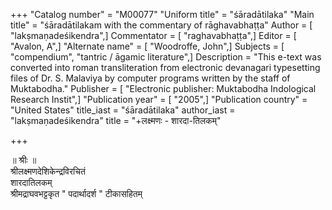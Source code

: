 +++
"Catalog number" = "M00077"
"Uniform title" = "śāradātilaka"
"Main title" = "śāradātilakam with the commentary of rāghavabhaṭṭa"
Author = [ "lakṣmaṇadeśikendra",]
Commentator = [ "raghavabhaṭṭa",]
Editor = [ "Avalon, A",]
"Alternate name" = [ "Woodroffe, John",]
Subjects = [ "compendium", "tantric / āgamic literature",]
Description = "This e-text was converted into roman transliteration from electronic devanagari typesetting files of Dr. S. Malaviya  by computer programs written by the staff of Muktabodha."
Publisher = [ "Electronic publisher: Muktabodha Indological Research Instit",]
"Publication year" = [ "2005",]
"Publication country" = "United States"
title_iast = "śāradātilaka"
author_iast = "lakṣmaṇadeśikendra"
title = "+लक्ष्मणः - शारदा-तिलकम्"

+++
  
  
  
  
॥ श्रीः ॥  
श्रीलक्ष्मणदेशिकेन्द्रविरचितं  
शारदातिलकम्  
श्रीमद्राघवभट्टकृत " पदार्थादर्श " टीकासहितम्  
  